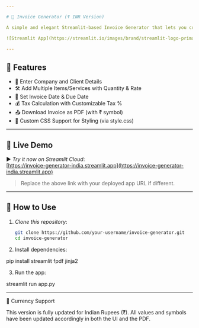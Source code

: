 ```yaml
---

# 🧾 Invoice Generator (₹ INR Version)

A simple and elegant Streamlit-based Invoice Generator that lets you create, preview, and download professional invoices in PDF format with Indian currency (₹). No design tools or complex software needed—just fill out your company and client details, add your services, and download the PDF invoice instantly!

![Streamlit App](https://streamlit.io/images/brand/streamlit-logo-primary-colormark-darktext.png)

---
```


## 🔧 Features

- 💼 Enter Company and Client Details  
- 🛠 Add Multiple Items/Services with Quantity & Rate  
- 📅 Set Invoice Date & Due Date  
- 💰 Tax Calculation with Customizable Tax %  
- 📤 Download Invoice as PDF (with ₹ symbol)  
- 🎨 Custom CSS Support for Styling (via style.css)  

---

## 📸 Live Demo

▶ *Try it now on Streamlit Cloud*:  
[https://invoice-generator-india.streamlit.app](https://invoice-generator-india.streamlit.app)

> Replace the above link with your deployed app URL if different.

---

## 📝 How to Use

1. *Clone this repository*:

   ```bash
   git clone https://github.com/your-username/invoice-generator.git
   cd invoice-generator

2. Install dependencies:

pip install streamlit fpdf jinja2


3. Run the app:

streamlit run app.py

---
💸 Currency Support

This version is fully updated for Indian Rupees (₹). All values and symbols have been updated accordingly in both the UI and the PDF.

